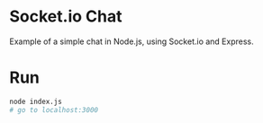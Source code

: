 # Socket.io Chat

Example of a simple chat in Node.js, using Socket.io and Express.

# Run

```bash
node index.js
# go to localhost:3000
```
